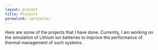 ```yaml
---
layout: project
title: Projects
permalink: /projects/
---
```


Here are some of the projects that I have done. Currently, I am working on the simulation of Lithium ion batteries to improve the performance of thermal management of such systems. 
